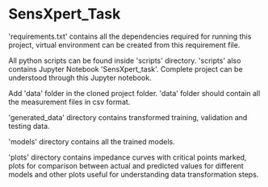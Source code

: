 # SensXpert_Task

'requirements.txt' contains all the dependencies required for running this project, virtual environment can be created from this requirement file.

All python scripts can be found inside 'scripts' directory. 'scripts' also contains Jupyter Notebook 'SensXpert_task'. Complete project can be understood through this Jupyter notebook.

Add 'data' folder in the cloned project folder. 'data' folder should contain all the measurement files in csv format.

'generated_data' directory contains transformed training, validation and testing data.

'models' directory contains all the trained models.

'plots' directory contains impedance curves with critical points marked, plots for comparison between actual and predicted values for different models and other plots useful for understanding data transformation steps.
